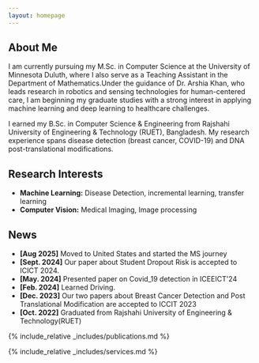 ```yaml
---
layout: homepage
---
```


## About Me

I am currently pursuing my M.Sc. in Computer Science at the University of Minnesota Duluth, where I also serve as a Teaching Assistant in the Department of Mathematics.Under the guidance of Dr. Arshia Khan, who leads research in robotics and sensing technologies for human-centered care, I am beginning my graduate studies with a strong interest in applying machine learning and deep learning to healthcare challenges.

I earned my B.Sc. in Computer Science & Engineering from Rajshahi University of Engineering & Technology (RUET), Bangladesh. My research experience spans disease detection (breast cancer, COVID-19) and DNA post-translational modifications.

## Research Interests


- **Machine Learning:** Disease Detection, incremental learning, transfer learning
- **Computer Vision:** Medical Imaging, Image processing

## News

- **[Aug 2025]** Moved to United States and started the MS journey
- **[Sept. 2024]** Our paper about Student Dropout Risk is accepted to ICICT 2024.
- **[May. 2024]** Presented paper on Covid_19 detection in ICEEICT'24
- **[Feb. 2024]** Learned Driving.
- **[Dec. 2023]** Our two papers about Breast Cancer Detection and Post Translational Modification are accepted to ICCIT 2023 
- **[Oct. 2022]** Graduated from Rajshahi University of Engineering & Technology(RUET)

{% include_relative _includes/publications.md %}

{% include_relative _includes/services.md %}
